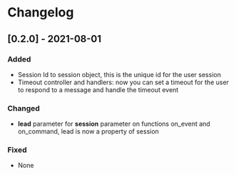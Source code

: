 
# Changelog

<!-- ## [Unreleased]

### Added
- New feature X
- New feature Y

### Changed
- Improved performance of feature A
- Updated dependency B to version 2.0

### Fixed
- Bug in feature C that caused crashes -->

## [0.2.0] - 2021-08-01

### Added
- Session Id to session object, this is the unique id for the user session
- Timeout controller and handlers: now you can set a timeout for the user to respond to a message and handle the timeout event


### Changed
- **lead** parameter for **session** parameter on functions on_event and on_command, lead is now a property of session


### Fixed
- None